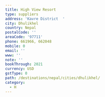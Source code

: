 ```yaml
---
title: High View Resort
type: suppliers
address: 'Kavre District  '
city: Dhulikhel
country: Nepal
postalCode: ''
areaCode: '97711'
phone: 661966, 662048
mobile: 0
email: ''
www: ''
note: ''
bookThrough: 2021
currency: USD
gstType: 0
path: /destinations/nepal/cities/dhulikhel/
category:
  - H
---
```


